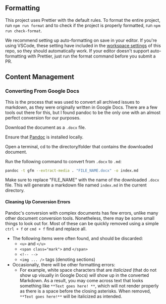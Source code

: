 ## Formatting

This project uses Prettier with the default rules. To format the entire project, run `npm run format` and to check if the project is properly formatted, run `npm run check-format`.

We recommend setting up auto-formatting on save in your editor. If you're using VSCode, these setting have included in the [workspace settings](./.vscode/settings.json) of this repo, so they should automatically work. If your editor doesn't support auto-formatting with Prettier, just run the format command before you submit a PR.

## Content Management

### Converting From Google Docs

This is the process that was used to convert all archived issues to markdown, as they were originally written in Google Docs. There are a few tools out there for this, but I found pandoc to be the only one with an almost perfect conversion for our purposes.

Download the document as a `.docx` file.

Ensure that [Pandoc](https://www.pandoc.org/installing.html) is installed locally.

Open a terminal, cd to the directory/folder that contains the downloaded document.

Run the following command to convert from `.docx` to `.md`:

```bash
pandoc -t gfm --extract-media . "FILE_NAME.docx" -o index.md
```

Make sure to replace "FILE_NAME" with the name of the downloaded `.docx` file. This will generate a markdown file named `index.md` in the current directory.

#### Cleaning Up Conversion Errors

Pandoc's conversion with complex documents has few errors, unlike many other document conversion tools. Nonetheless, there may be some small things to look out for. Most of these can be quickly removed using a simple `ctrl + f` or `cmd + f` find and replace all.

- The following items were often found, and should be discarded:
  - `<u>` and `</u>`
  - `<span class="mark">` and `</span>`
  - `<!-- -->`
  - `<img ... />` tags (denoting sections)
- Occasionally, there will be other formatting errors:
  - For example, white space characters that are _italicized_ (that do not show up visually in Google Docs) _will_ show up in the converted Markdown. As a result, you may come across text that looks something like `**Text goes here! **`, which will not render properly as there is a space before the closing asterisks. When removed, `**Text goes here!**` will be italicized as intended.
